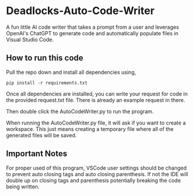 # Deadlocks-Auto-Code-Writer
A fun little AI code writer that takes a prompt from a user and leverages OpenAI's ChatGPT to generate code and automatically populate files in Visual Studio Code.


## How to run this code

Pull the repo down and install all dependencies using,
```
pip install -r requirements.txt
```
Once all dependencies are installed, you can write your request for code in the
provided request.txt file. There is already an example request in there.

Then double click the AutoCodeWriter.py to run the program.

When running the AutoCodeWriter.py file, it will ask if you want to create a workspace.
This just means creating a temporary file where all of the generated files will be saved.

## Important Notes
For proper used of this program, VSCode user settings should be changed to prevent auto closing tags and auto closing parenthesis.
If not the IDE will double up on closing tags and parenthesis potentially breaking the code being written.
